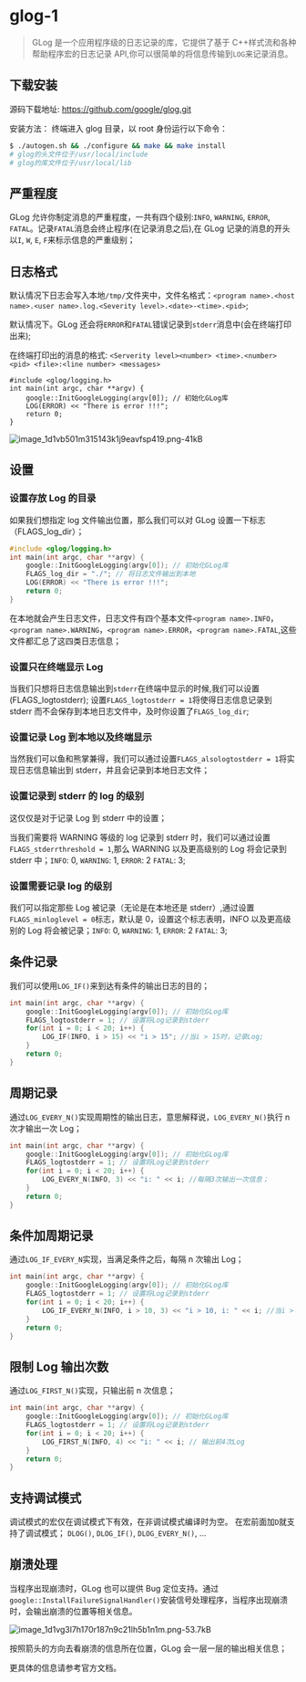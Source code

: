 # glog-1

> GLog 是一个应用程序级的日志记录的库，它提供了基于 C++样式流和各种帮助程序宏的日志记录 API,你可以很简单的将信息传输到`LOG`来记录消息。

## 下载安装

源码下载地址: https://github.com/google/glog.git

安装方法：
终端进入 glog 目录，以 root 身份运行以下命令：

```sh
$ ./autogen.sh && ./configure && make && make install
# glog的头文件位于/usr/local/include
# glog的库文件位于/usr/local/lib
```

## 严重程度

GLog 允许你制定消息的严重程度，一共有四个级别:`INFO`, `WARNING`, `ERROR`, `FATAL`。记录`FATAL`消息会终止程序(在记录消息之后),在 GLog 记录的消息的开头以`I`, `W`, `E`, `F`来标示信息的严重级别；

## 日志格式

默认情况下日志会写入本地`/tmp/`文件夹中，文件名格式：`<program name>.<host name>.<user name>.log.<Severity level>.<date>-<time>.<pid>`;

默认情况下。GLog 还会将`ERROR`和`FATAL`错误记录到`stderr`消息中(会在终端打印出来);

在终端打印出的消息的格式:
`<Serverity level><number> <time>.<number> <pid> <file>:<line number> <messages>`

```
#include <glog/logging.h>
int main(int argc, char **argv) {
    google::InitGoogleLogging(argv[0]); // 初始化GLog库
    LOG(ERROR) << "There is error !!!";
    return 0;
}
```

![image_1d1vb501m315143k1j9eavfsp419.png-41kB](https://cdn.jsdelivr.net/gh/AZMDDY/imgs/img/image_1d1vb501m315143k1j9eavfsp419.png)

## 设置

### 设置存放 Log 的目录

如果我们想指定 log 文件输出位置，那么我们可以对 GLog 设置一下标志（FLAGS_log_dir）；

```cpp
#include <glog/logging.h>
int main(int argc, char **argv) {
    google::InitGoogleLogging(argv[0]); // 初始化GLog库
    FLAGS_log_dir = "./"; // 将日志文件输出到本地
    LOG(ERROR) << "There is error !!!";
    return 0;
}
```

在本地就会产生日志文件，日志文件有四个基本文件`<program name>.INFO`，`<program name>.WARNING`，`<program name>.ERROR`，`<program name>.FATAL`,这些文件都汇总了这四类日志信息；

### 设置只在终端显示 Log

当我们只想将日志信息输出到`stderr`在终端中显示的时候,我们可以设置(FLAGS_logtostderr);
设置`FLAGS_logtostderr = 1`将使得日志信息记录到 stderr 而不会保存到本地日志文件中，及时你设置了`FLAGS_log_dir`;

### 设置记录 Log 到本地以及终端显示

当然我们可以鱼和熊掌兼得，我们可以通过设置`FLAGS_alsologtostderr = 1`将实现日志信息输出到 stderr，并且会记录到本地日志文件；

### 设置记录到 stderr 的 log 的级别

这仅仅是对于记录 Log 到 stderr 中的设置；

当我们需要将 WARNING 等级的 log 记录到 stderr 时，我们可以通过设置`FLAGS_stderrthreshold = 1`,那么 WARNING 以及更高级别的 Log 将会记录到 stderr 中；`INFO`: 0, `WARNING`: 1, `ERROR`: 2 `FATAL`: 3;

### 设置需要记录 log 的级别

我们可以指定那些 Log 被记录（无论是在本地还是 stderr）,通过设置`FLAGS_minloglevel = 0`标志，默认是 0，设置这个标志表明，INFO 以及更高级别的 Log 将会被记录；`INFO`: 0, `WARNING`: 1, `ERROR`: 2 `FATAL`: 3;

## 条件记录

我们可以使用`LOG_IF()`来到达有条件的输出日志的目的；

```cpp
int main(int argc, char **argv) {
    google::InitGoogleLogging(argv[0]); // 初始化GLog库
    FLAGS_logtostderr = 1; // 设置将Log记录到stderr
    for(int i = 0; i < 20; i++) {
        LOG_IF(INFO, i > 15) << "i > 15"; //当i > 15时，记录Log;
    }
    return 0;
}
```

## 周期记录

通过`LOG_EVERY_N()`实现周期性的输出日志，意思解释说，`LOG_EVERY_N()`执行 n 次才输出一次 Log；

```cpp
int main(int argc, char **argv) {
    google::InitGoogleLogging(argv[0]); // 初始化GLog库
    FLAGS_logtostderr = 1; // 设置将Log记录到stderr
    for(int i = 0; i < 20; i++) {
        LOG_EVERY_N(INFO, 3) << "i: " << i; //每隔3次输出一次信息；
    }
    return 0;
}
```

## 条件加周期记录

通过`LOG_IF_EVERY_N`实现，当满足条件之后，每隔 n 次输出 Log；

```cpp
int main(int argc, char **argv) {
    google::InitGoogleLogging(argv[0]); // 初始化GLog库
    FLAGS_logtostderr = 1; // 设置将Log记录到stderr
    for(int i = 0; i < 20; i++) {
        LOG_IF_EVERY_N(INFO, i > 10, 3) << "i > 10, i: " << i; //当i > 10之后，每隔3次输出一次信息；
    }
    return 0;
}
```

## 限制 Log 输出次数

通过`LOG_FIRST_N()`实现，只输出前 n 次信息；

```cpp
int main(int argc, char **argv) {
    google::InitGoogleLogging(argv[0]); // 初始化GLog库
    FLAGS_logtostderr = 1; // 设置将Log记录到stderr
    for(int i = 0; i < 20; i++) {
        LOG_FIRST_N(INFO, 4) << "i: " << i; // 输出前4次Log
    }
    return 0;
}
```

## 支持调试模式

调试模式的宏仅在调试模式下有效，在非调试模式编译时为空。
在宏前面加`D`就支持了调试模式；
`DLOG()`, `DLOG_IF()`, `DLOG_EVERY_N()`, ...

## 崩溃处理

当程序出现崩溃时，GLog 也可以提供 Bug 定位支持。通过`google::InstallFailureSignalHandler()`安装信号处理程序，当程序出现崩溃时，会输出崩溃的位置等相关信息。

![image_1d1vg3l7h170r187n9c21lh5b1n1m.png-53.7kB](https://cdn.jsdelivr.net/gh/AZMDDY/imgs/img/image_1d1vg3l7h170r187n9c21lh5b1n1m.png)

按照箭头的方向去看崩溃的信息所在位置，GLog 会一层一层的输出相关信息；

更具体的信息请参考官方文档。
